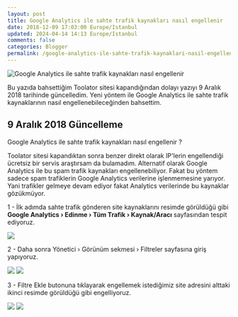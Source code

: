 ```yaml
---           
layout: post
title: Google Analytics ile sahte trafik kaynakları nasıl engellenir
date: 2018-12-09 17:03:00 Europe/Istanbul
updated: 2024-04-14 14:13 Europe/Istanbul
comments: false
categories: Blogger
permalink: /google-analytics-ile-sahte-trafik-kaynaklari-nasil-engellenir
---
```

![Google Analytics ile sahte trafik kaynakları nasıl engellenir](https://3.bp.blogspot.com/-0e5ZH-3YNy0/VgNcUZfB-kI/AAAAAAAAEeY/-KBIZjpGNaE/s1600/blogger-ip-site-engelleme.jpg)

Bu yazıda bahsettiğim Toolator sitesi kapandığından dolayı yazıyı 9 Aralık 2018 tarihinde güncelledim. Yeni yöntem ile Google Analytics ile sahte trafik kaynaklarının nasıl engellenebileceğinden bahsettim.

## 9 Aralık 2018 Güncelleme 
Google Analytics ile sahte trafik kaynakları nasıl engellenir ?

Toolator sitesi kapandıktan sonra benzer direkt olarak IP'lerin engellendiği ücretsiz bir servis araştırsam da bulamadım. Alternatif olarak Google Analytics ile bu spam trafik kaynakları engellenebiliyor. Fakat bu yöntem sadece spam trafiklerin Google Analytics verilerine işlenmemesine yarıyor. Yani trafikler gelmeye devam ediyor fakat Analytics verilerinde bu kaynaklar gözükmüyor.

1 - İlk adımda sahte trafik gönderen site kaynaklarını resimde görüldüğü gibi <b>Google Analytics › Edinme › Tüm Trafik › Kaynak/Aracı</b> sayfasından tespit ediyoruz.

<img border="0" src="https://4.bp.blogspot.com/-m1ZhB4SndcE/XA1JI-QgGCI/AAAAAAAAGwI/vucorppiYN4eKUOBr-Cto5N4itfp2ugLwCLcBGAs/s1600/google-analytics.png" data-original-width="1350" data-original-height="934" />

2 - Daha sonra Yönetici › Görünüm sekmesi › Filtreler sayfasına giriş yapıyoruz.

<img border="0" src="https://2.bp.blogspot.com/-ufT03Baflh0/XA1Jbf3qWkI/AAAAAAAAGwU/aRz7PkO7KBcuR-pzbOpuNXsL9_1y888nwCLcBGAs/s1600/google-analytics-1.png" data-original-width="1079" data-original-height="935" />

<img border="0" src="https://3.bp.blogspot.com/-oGuawuqMXhc/XA1JbRnGtII/AAAAAAAAGwQ/WtKpvGCjSq8YSHjfOI_OJlMriWW6-LP9ACLcBGAs/s1600/google-analytics-2.png" data-original-width="1468" data-original-height="725" />

3 - Filtre Ekle butonuna tıklayarak engellemek istediğimiz site adresini alttaki ikinci resimde görüldüğü gibi engelliyoruz.

<img border="0" src="https://2.bp.blogspot.com/-LI__vBwpaXc/XA1JxOz5dGI/AAAAAAAAGwc/ka3UCgFhrjUIVRO4_7f4IOaoon6W37kKQCLcBGAs/s1600/google-analytics-filtre-ekleme.png" data-original-width="1021" data-original-height="456" />

<img border="0" src="https://1.bp.blogspot.com/-nwC1HTH2wdk/XA1JxD4KanI/AAAAAAAAGwg/z8q7AIVvYGc-dhPQgGcr3f73n0h1Z-xtgCLcBGAs/s1600/google-analytics-spam-trafik-nasil-engellenir.png" data-original-width="1214" data-original-height="889" />
